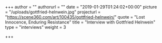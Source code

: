 +++
author = ""
authorurl = ""
date = "2019-01-29T01:24:02+00:00"
picture = "/uploads/gottfried-helnwein.jpg"
projecturl = "https://scene360.com/art/100435/gottfried-helnwein/"
quote = "Lost Innocence, Enduring Resistance"
title = "Interview with Gottfried Helnwein"
type = "interviews"
weight = 3

+++
